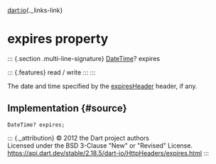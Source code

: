 [dart:io](../../dart-io/dart-io-library){._links-link}

expires property
================

::: {.section .multi-line-signature}
[DateTime](../../dart-core/datetime-class)? expires

::: {.features}
read / write
:::
:::

The date and time specified by the
[expiresHeader](expiresheader-constant) header, if any.

Implementation {#source}
--------------

``` {.language-dart data-language="dart"}
DateTime? expires;
```

::: {._attribution}
© 2012 the Dart project authors\
Licensed under the BSD 3-Clause \"New\" or \"Revised\" License.\
<https://api.dart.dev/stable/2.18.5/dart-io/HttpHeaders/expires.html>
:::
